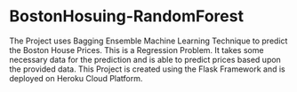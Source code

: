 # BostonHosuing-RandomForest

The Project uses Bagging Ensemble Machine Learning Technique to predict
the Boston House Prices. This is a Regression Problem. It takes some
necessary data for the prediction and is able to predict prices based upon
the provided data. This Project is created using the Flask Framework and is
deployed on Heroku Cloud Platform.

